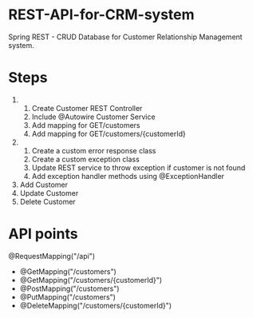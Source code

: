 # REST-API-for-CRM-system
Spring REST - CRUD Database for Customer Relationship Management system. 

# Steps
1. 
   1) Create Customer REST Controller
   2) Include @Autowire Customer Service
   3) Add mapping for GET/customers
   4) Add mapping for GET/customers/{customerId}
2.
   1) Create a custom error response class
   2) Create a custom exception class
   3) Update REST service to throw exception if customer is not found
   4) Add exception handler methods using @ExceptionHandler
3.
     Add Customer
4.
     Update Customer
5.
     Delete Customer
 
 # API points
 @RequestMapping("/api")
 * @GetMapping("/customers")
 * @GetMapping("/customers/{customerId}")
 * @PostMapping("/customers")
 * @PutMapping("/customers")
 * @DeleteMapping("/customers/{customerId}")
